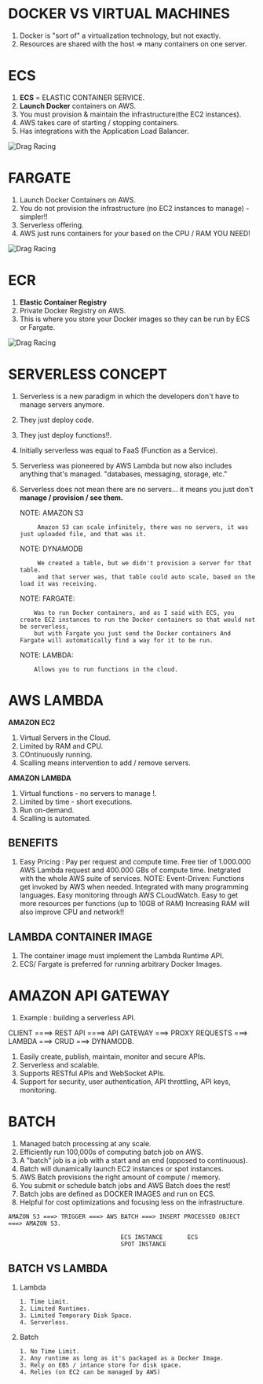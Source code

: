 # **DOCKER VS VIRTUAL MACHINES**

1. Docker is "sort of" a virtualization technology, but not exactly.
2. Resources are shared with the host => many containers on one server.

# **ECS**

1. **ECS** = ELASTIC CONTAINER SERVICE.
2. **Launch Docker** containers on AWS.
3. You must provision & maintain the infrastructure(the EC2 instances).
4. AWS takes care of starting / stopping containers.
5. Has integrations with the Application Load Balancer.

![Drag Racing](images/ECS_SERVICE.png)

# **FARGATE**

1. Launch Docker Containers on AWS.
2. You do not provision the infrastructure (no EC2 instances to manage) - simpler!!
3. Serverless offering.
4. AWS just runs containers for your based on the CPU / RAM YOU NEED!

![Drag Racing](images/Fargate.png)

# **ECR**

1. **Elastic Container Registry**
2. Private Docker Registry on AWS.
3. This is where you store your Docker images so they can be run by ECS or Fargate.

![Drag Racing](images/ECR.png)

# **SERVERLESS CONCEPT**

1.  Serverless is a new paradigm in which the developers don't have to manage servers anymore.
2.  They just deploy code.
3.  They just deploy functions!!.
4.  Initially serverless was equal to FaaS (Function as a Service).
5.  Serverless was pioneered by AWS Lambda but now also includes anything that's managed. "databases, messaging, storage, etc."
6.  Serverless does not mean there are no servers...
    it means you just don't **manage / provision / see them.**

    NOTE: AMAZON S3

             Amazon S3 can scale infinitely, there was no servers, it was just uploaded file, and that was it.

    NOTE: DYNAMODB

             We created a table, but we didn't provision a server for that table.
             and that server was, that table could auto scale, based on the load it was receiving.

    NOTE: FARGATE:

            Was to run Docker containers, and as I said with ECS, you create EC2 instances to run the Docker containers so that would not be serverless,
            but with Fargate you just send the Docker containers And Fargate will automatically find a way for it to be run.

    NOTE: LAMBDA:

            Allows you to run functions in the cloud.

# **AWS LAMBDA**

**AMAZON EC2**

1. Virtual Servers in the Cloud.
2. Limited by RAM and CPU.
3. COntinuously running.
4. Scalling means intervention to add / remove servers.

**AMAZON LAMBDA**

1. Virtual functions - no servers to manage !.
2. Limited by time - short executions.
3. Run on-demand.
4. Scalling is automated.

## **BENEFITS**

1.  Easy Pricing :
    Pay per request and compute time.
    Free tier of 1.000.000 AWS Lambda request and 400.000 GBs of compute time.
    Inetgrated with the whole AWS suite of services.
    NOTE: Event-Driven: Functions get invoked by AWS when needed.
    Integrated with many programming languages.
    Easy monitoring through AWS CLoudWatch.
    Easy to get more resources per functions (up to 10GB of RAM)
    Increasing RAM will also improve CPU and network!!

## **LAMBDA CONTAINER IMAGE**

1. The container image must implement the Lambda Runtime API.
2. ECS/ Fargate is preferred for running arbitrary Docker Images.

# **AMAZON API GATEWAY**

1.  Example : building a serverless API.

CLIENT ====> REST API ====> API GATEWAY ===> PROXY REQUESTS ===> LAMBDA ===> CRUD ===> DYNAMODB.

1. Easily create, publish, maintain, monitor and secure APIs.
2. Serverless and scalable.
3. Supports RESTful APIs and WebSocket APIs.
4. Support for security, user authentication, API throttling, API keys, monitoring.

# **BATCH**

1. Managed batch processing at any scale.
2. Efficiently run 100,000s of computing batch job on AWS.
3. A "batch" job is a job with a start and an end (opposed to continuous).
4. Batch will dunamically launch EC2 instances or spot instances.
5. AWS Batch provisions the right amount of compute / memory.
6. You submit or schedule batch jobs and AWS Batch does the rest!
7. Batch jobs are defined as DOCKER IMAGES and run on ECS.
8. Helpful for cost optimizations and focusing less on the infrastructure.

```
AMAZON S3 ===> TRIGGER ===> AWS BATCH ===> INSERT PROCESSED OBJECT ===> AMAZON S3.

                                ECS INSTANCE       ECS
                                SPOT INSTANCE
```

## **BATCH VS LAMBDA**

1.  Lambda

        1. Time Limit.
        2. Limited Runtimes.
        3. Limited Temporary Disk Space.
        4. Serverless.

2.  Batch

        1. No Time Limit.
        2. Any runtime as long as it's packaged as a Docker Image.
        3. Rely on EBS / intance store for disk space.
        4. Relies (on EC2 can be managed by AWS)
